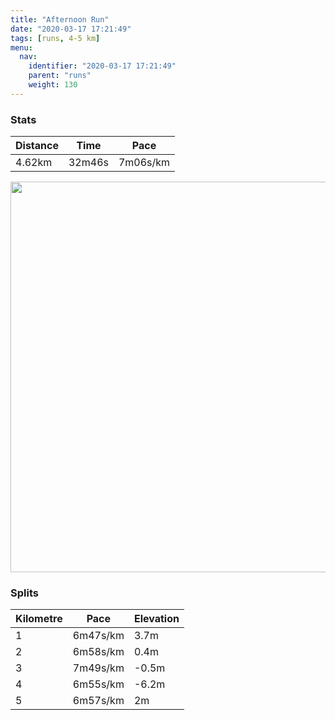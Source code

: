 ```yaml
---
title: "Afternoon Run"
date: "2020-03-17 17:21:49"
tags: [runs, 4-5 km]
menu:
  nav:
    identifier: "2020-03-17 17:21:49"
    parent: "runs"
    weight: 130
---
```


### Stats

| Distance | Time | Pace |
|----------|------|------|
|4.62km|32m46s|7m06s/km|

<img src='https://maps.googleapis.com/maps/api/staticmap?maptype=terrain&path=enc:_pjeIvgyLHwASq@@OGc@]kBMWKOISEg@A_AKg@m@gAe@m@Wk@K[U]K]?ODUBs@Ac@Jm@P]NIHQDCH?DEMoA?eAHk@GUJg@GEIQGI_AmDIc@s@sBSy@SmA?c@K_BEcB@KCCJOJ[R[J@DENWPQXUJEPOJEFWJKJQH?LRDN\z@LRJDHEPu@B[B_@Au@NoA@]FYLIR@FL@VCn@PjCDFJCT]VSVYSmBBq@A[P_APk@t@iAZWRIHAPMTGt@Ij@HZN\V\b@\|@H\B^ENQPyA~@g@NW@c@Vu@\YF_@Jk@^I?CAESOiAI{AHu@To@v@iA^WZMh@Mh@GZAFBN@PDPJd@b@Zl@Ph@Jd@F`@AFTQ@GB?Rn@~@dAJFN?PALIL[PMZs@He@C_@IHIX[LE?IQEAMJWHURK?OMOHa@@GREDQA?ECACBG?WL_@VK@i@Vg@NS@SRQLWFeBj@QPQHG\IJw@v@GBCAIOKa@IgAA_@DcBCGE@OPGTKpBa@lDGDUBa@YO]D]E_@MYo@t@Oz@{@]OPg@RE`@Yp@MW[yBYo@B_@Ce@Qq@Q_@?]MPKZSPO`AQPOVSz@B`AF^LTH\Zt@N`AB`@EdAYxAIdASVaAj@QFU^IBMNGJCNOzA@DCf@@TDLHLNb@Ld@Fp@Ph@@\Cz@C^PPLVVv@?f@CbAb@NXB^GZMBCFQ?OBILOD?FHH^LTZQ`@Gd@?f@SJSDJ@NO`AA`@BhABZXv@TJTTTj@BP^z@PbAVn@HHFPD^FLAP@Ln@bAZZ&key=AIzaSyBPVQ_iynBzLujdhfLzy8Z-5zczbktE55k&size=800x800&scale=2&markers=color:yellow|label:S|53.47088,-2.26444&markers=color:green|label:F|53.47085999999998,-2.2639899999999993' width='625' />

### Splits

| Kilometre | Pace | Elevation |
|------|------|-----------|
|1|6m47s/km|3.7m|
|2|6m58s/km|0.4m|
|3|7m49s/km|-0.5m|
|4|6m55s/km|-6.2m|
|5|6m57s/km|2m|
